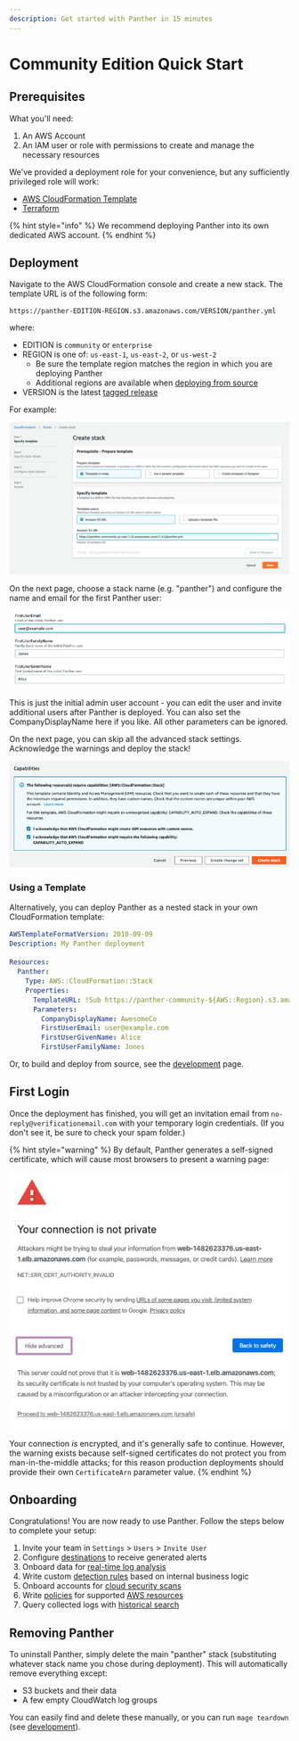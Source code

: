 ```yaml
---
description: Get started with Panther in 15 minutes
---
```


# Community Edition Quick Start

## Prerequisites

What you'll need:

1. An AWS Account
2. An IAM user or role with permissions to create and manage the necessary resources

We've provided a deployment role for your convenience, but any sufficiently privileged role will work:

- [AWS CloudFormation Template](https://panther-public-cloudformation-templates.s3-us-west-2.amazonaws.com/panther-deployment-role/latest/template.yml)
- [Terraform](https://github.com/panther-labs/panther/tree/master/deployments/auxiliary/terraform/panther-deployment-role.tf)

{% hint style="info" %}
We recommend deploying Panther into its own dedicated AWS account.
{% endhint %}

## Deployment
Navigate to the AWS CloudFormation console and create a new stack. The template URL is of the following form:

```
https://panther-EDITION-REGION.s3.amazonaws.com/VERSION/panther.yml
```

where:

* EDITION is `community` or `enterprise`
* REGION is one of: `us-east-1`, `us-east-2`, or `us-west-2`
    * Be sure the template region matches the region in which you are deploying Panther
    * Additional regions are available when [deploying from source](development.md#supported-regions)
* VERSION is the latest [tagged release](https://github.com/panther-labs/panther/releases)

For example:

![CloudFormation Template URL](.gitbook/assets/cfn-deploy-1.png)

On the next page, choose a stack name (e.g. "panther") and configure the name and email for the first Panther user:

![CloudFormation Parameters](.gitbook/assets/cfn-deploy-2.png)

This is just the initial admin user account - you can edit the user and invite additional users after Panther is deployed.
You can also set the CompanyDisplayName here if you like. All other parameters can be ignored.

On the next page, you can skip all the advanced stack settings. Acknowledge the warnings and deploy the stack!

![CloudFormation Finish](.gitbook/assets/cfn-deploy-3.png)

### Using a Template

Alternatively, you can deploy Panther as a nested stack in your own CloudFormation template:

```yaml
AWSTemplateFormatVersion: 2010-09-09
Description: My Panther deployment

Resources:
  Panther:
    Type: AWS::CloudFormation::Stack
    Properties:
      TemplateURL: !Sub https://panther-community-${AWS::Region}.s3.amazonaws.com/v1.4.0/panther.yml
      Parameters:
        CompanyDisplayName: AwesomeCo
        FirstUserEmail: user@example.com
        FirstUserGivenName: Alice
        FirstUserFamilyName: Jones
```

Or, to build and deploy from source, see the [development](development.md) page.

## First Login

Once the deployment has finished, you will get an invitation email from `no-reply@verificationemail.com` with your temporary login credentials.
(If you don't see it, be sure to check your spam folder.)

{% hint style="warning" %}
By default, Panther generates a self-signed certificate, which will cause most browsers to present a warning page:

![Self-Signed Certificate Warning](.gitbook/assets/self-signed-cert-warning.png)

Your connection _is_ encrypted, and it's generally safe to continue. However, the warning exists because self-signed certificates do not protect you from man-in-the-middle attacks; for this reason production deployments should provide their own `CertificateArn` parameter value.
{% endhint %}

## Onboarding

Congratulations! You are now ready to use Panther. Follow the steps below to complete your setup:

1. Invite your team in `Settings` > `Users` > `Invite User`
1. Configure [destinations](destinations) to receive generated alerts
2. Onboard data for [real-time log analysis](log-analysis/log-processing/)
3. Write custom [detection rules](log-analysis/rules/) based on internal business logic
4. Onboard accounts for [cloud security scans](policies/scanning/)
5. Write [policies](policies/cloud-security-overview.md) for supported [AWS resources](policies/resources/)
6. Query collected logs with [historical search](enterprise/data-analytics/README.md)

## Removing Panther
To uninstall Panther, simply delete the main "panther" stack (substituting whatever stack name you chose during deployment).
This will automatically remove everything except:

* S3 buckets and their data
* A few empty CloudWatch log groups

You can easily find and delete these manually, or you can run `mage teardown` (see [development](development.md#teardown)).
